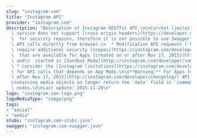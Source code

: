 ```yaml
---
slug: "instagram-com"
title: "Instagram API"
provider: "instagram.com"
description: "Description of Instagram RESTful API.\n\nCurrent limitations:\n  * Instagram\
  \ service does not support [cross origin headers](https://developer.mozilla.org/en-US/docs/Web/HTTP/Access_control_CORS)\n\
  \  for security reasons, therefore it is not possible to use Swagger UI and make\
  \ API calls directly from browser.\n  * Modification API requests (`POST`, `DELETE`)\
  \ require additional security [scopes](https://instagram.com/developer/authorization/)\n\
  \  that are available for Apps [created on or after Nov 17, 2015](http://instagram.com/developer/review/)\
  \ and\n  started in [Sandbox Mode](http://instagram.com/developer/sandbox/).\n \
  \ * Consider the [Instagram limitations](https://instagram.com/developer/limits/)\
  \ for API calls that depends on App Mode.\n\n**Warning:** For Apps [created on or\
  \ after Nov 17, 2015](http://instagram.com/developer/changelog/) API responses\n\
  containing media objects no longer return the `data` field in `comments` and `likes`\
  \ nodes.\n\nLast update: 2015-11-28\n"
logo: "instagram.com-logo.png"
logoMediaType: "image/png"
tags:
- "social"
- "media"
stubs: "instagram.com-stubs.json"
swagger: "instagram.com-swagger.json"
---
```

